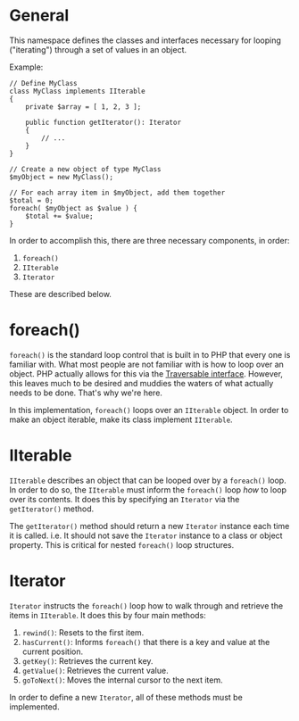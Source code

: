 # General

This namespace defines the classes and interfaces necessary for looping ("iterating") through a set of values in an object.

Example:
```
// Define MyClass
class MyClass implements IIterable
{
    private $array = [ 1, 2, 3 ];

    public function getIterator(): Iterator
    {
        // ...
    }
}

// Create a new object of type MyClass
$myObject = new MyClass();

// For each array item in $myObject, add them together
$total = 0;
foreach( $myObject as $value ) {
    $total += $value;
}
```

In order to accomplish this, there are three necessary components, in order:
1. `foreach()`
2. `IIterable`
3. `Iterator`

These are described below.


# foreach()

`foreach()` is the standard loop control that is built in to PHP that every one is familiar with. What most people are not familiar with is how to loop over an object. PHP actually allows for this via the [Traversable interface](https://www.php.net/manual/en/class.traversable.php). However, this leaves much to be desired and muddies the waters of what actually needs to be done. That's why we're here.

In this implementation, `foreach()` loops over an `IIterable` object. In order to make an object iterable, make its class implement `IIterable`.


# IIterable

`IIterable` describes an object that can be looped over by a `foreach()` loop. In order to do so, the `IIterable` must inform the `foreach()` loop _how_ to loop over its contents. It does this by specifying an `Iterator` via the `getIterator()` method.

The `getIterator()` method should return a new `Iterator` instance each time it is called. i.e. It should not save the `Iterator` instance to a class or object property. This is critical for nested `foreach()` loop structures.


# Iterator

`Iterator` instructs the `foreach()` loop how to walk through and retrieve the items in `IIterable`. It does this by four main methods:
1. `rewind()`:     Resets to the first item.
2. `hasCurrent()`: Informs `foreach()` that there is a key and value at the current position.
3. `getKey()`:     Retrieves the current key.
4. `getValue()`:   Retrieves the current value.
5. `goToNext()`:   Moves the internal cursor to the next item.

In order to define a new `Iterator`, all of these methods must be implemented.